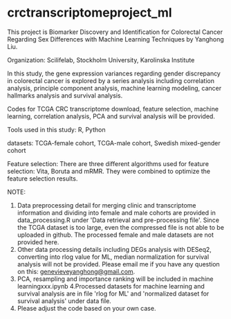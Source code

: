 # crctranscriptomeproject_ml

This project is Biomarker Discovery and Identification for Colorectal Cancer Regarding Sex Differences with Machine Learning Techniques by Yanghong Liu.

Organization:  Scilifelab, Stockholm University, Karolinska Institute

In this study, the gene expression variances regarding gender discrepancy in colorectal cancer is explored by a series analysis 
including correlation analysis, principle component analysis, machine learning modeling, cancer hallmarks analysis and survival analysis. 

Codes for TCGA CRC transcriptome download, feature selection, machine learning, correlation analysis, PCA and survival analysis will be provided.

Tools used in this study: R, Python

datasets: 
TCGA-female cohort, TCGA-male cohort, Swedish mixed-gender cohort


Feature selection: There are three different algorithms used for feature selection: Vita, Boruta and mRMR. They were combined to optimize the feature selection results. 


NOTE:
1. Data preprocessing detail for merging clinic and transcriptome information and dividing into female and male cohorts are provided in data_processing.R under 'Data retrieval and pre-processing file'. Since the TCGA dataset is too large, even the compressed file is not able to be uploaded in github. The processed female and male datasets are not provided here. 
2. Other data processing details including DEGs analysis with DESeq2, converting into rlog value for ML, median normalization for survival analysis will not be provided. Please email me if you have any question on this: genevieveyanghong@gmail.com.
3. PCA, resampling and importance ranking will be included in machine learningxxx.ipynb
4.Processed datasets for machine learning and survival analysis are in file 'rlog for ML' and 'normalized dataset for survival analysis' under data file.
5. Please adjust the code based on your own case.
